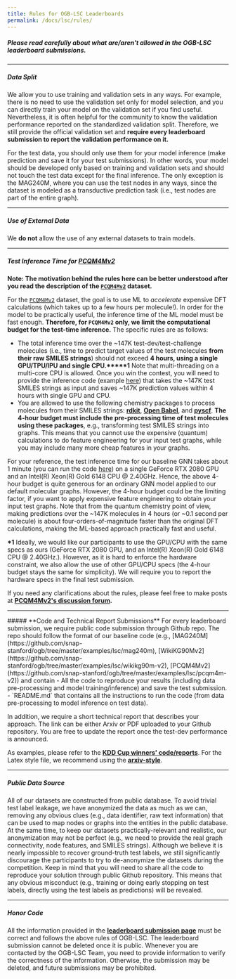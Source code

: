 ```yaml
---
title: Rules for OGB-LSC Leaderboards
permalink: /docs/lsc/rules/
---
```


##### **Please read carefully about what are/aren't allowed in the OGB-LSC leaderboard submissions.**  

-------


##### **Data Split**
We allow you to use training and validation sets in any ways. For example, there is no need to use the validation set only for model selection, and you can directly train your model on the validation set if you find useful.
Nevertheless, it is often helpful for the community to know the validation performance reported on the standardized validation split.
Therefore, we still provide the official validation set and **require every leaderboard submission to report the validation performance on it.**

For the test data, you should only use them for your model inference (make prediction and save it for your test submissions). In other words, your model should be developed only based on training and validation sets and should not touch the test data except for the final inference.
The only exception is the MAG240M, where you can use the test nodes in any ways, since the dataset is modeled as a transductive prediction task (i.e., test nodes are part of the entire graph).

------

##### **Use of External Data**
We **do not** allow the use of any external datasets to train models. 
<!-- For PCQM4Mv2 only, we allow the use of *unlabeled* molecules (primarily for unsupervised learning and self-training). However, any expensive calculation (i.e., taking more than 10 seconds per molecule) should not be performed on the unlabeled molecules in order to augment the dataset. -->

<a name="pcqm4m_time"/>

-----------

##### **Test Inference Time for [PCQM4Mv2](/docs/lsc/pcqm4mv2/)**
**Note: The motivation behind the rules here can be better understood after you read the description of the [`PCQM4Mv2`](/docs/lsc/pcqm4mv2/) dataset.**

For the [`PCQM4Mv2`](/docs/lsc/pcqm4mv2/) dataset, the goal is to use ML to *accelerate* expensive DFT calculations (which takes up to a few hours per molecule!).
In order for the model to be practically useful, the inference time of the ML model must be fast enough.
**Therefore, for `PCQM4Mv2` only, we limit the computational budget for the test-time inference.**
The specific rules are as follows:

- The total inference time over the ~147K test-dev/test-challenge molecules (i.e., time to predict target values of the test molecules **from their raw SMILES strings**) should not exceed **4 hours, using a single GPU/TPU/IPU and single CPU.****\*1**
 Note that multi-threading on a multi-core CPU is allowed.
 Once you win the contest, you will need to provide the inference code (example [here](https://github.com/snap-stanford/ogb/tree/master/examples/lsc/pcqm4m-v2/test_inference_gnn.py)) that takes the ~147K test SMILES strings as input and saves ~147K prediction values within 4 hours with single GPU and CPU.
- You are allowed to use the following chemistry packages to process molecules from their SMILES strings: **[rdkit](https://www.rdkit.org/docs/GettingStartedInPython.html)**, **[Open Babel](https://open-babel.readthedocs.io/en/latest/UseTheLibrary/Python.html)**, and **[pyscf](http://pyscf.org/)**. **The 4-hour budget must include the pre-processing time of test molecules using these packages**, e.g., transforming test SMILES strings into graphs. This means that you cannot use the expensive (quantum) calculations to do feature engineering for your input test graphs, while you may include many more cheap features in your graphs.

For your reference, the test inference time for our baseline GNN takes about 1 minute (you can run the code [here](https://github.com/snap-stanford/ogb/tree/master/examples/lsc/pcqm4m-v2/test_inference_gnn.py)) on a single GeForce RTX 2080 GPU and an Intel(R) Xeon(R) Gold 6148 CPU @ 2.40GHz.
Hence, the above 4-hour budget is quite generous for an ordinary GNN model applied to our default molecular graphs. However, the 4-hour budget could be the limiting factor, if you want to apply expensive feature engineering to obtain your input test graphs.
Note that from the quantum chemistry point of view, making predictions over the ~147K molecules in 4 hours (or ~0.1 second per molecule) is about four-orders-of-magnitude faster than the original DFT calculations, making the ML-based approach practically fast and useful.

**\*1** Ideally, we would like our participants to use the GPU/CPU with the same specs as ours (GeForce RTX 2080 GPU, and an Intel(R) Xeon(R) Gold 6148 CPU @ 2.40GHz.). 
However, as it is hard to enforce the hardware constraint, we also allow the use of other GPU/CPU specs (the 4-hour budget stays the same for simplicity). We will require you to report the hardware specs in the final test submission. 

 If you need any clarifications about the rules, please feel free to make posts at **[PCQM4Mv2's discussion forum](https://github.com/snap-stanford/ogb/discussions/categories/pcqm4m-lsc).**

---------

<a name="code"/>
##### **Code and Technical Report Submissions**
For every leaderboard submission, we require public code submission through Github repo. The repo should follow the format of our baseline code (e.g., [MAG240M](https://github.com/snap-stanford/ogb/tree/master/examples/lsc/mag240m), [WikiKG90Mv2](https://github.com/snap-stanford/ogb/tree/master/examples/lsc/wikikg90m-v2), [PCQM4Mv2](https://github.com/snap-stanford/ogb/tree/master/examples/lsc/pcqm4m-v2)) and contain
- All the code to reproduce your results (including data pre-processing and model training/inference) and save the test submission.
- `README.md` that contains all the instructions to run the code (from data pre-processing to model inference on test data).

In addition, we require a short technical report that describes your approach. The link can be either Arxiv or PDF uploaded to your Github repository. You are free to update the report once the test-dev performance is announced.

As examples, please refer to the **[KDD Cup winners' code/reports](https://ogb.stanford.edu/kddcup2021/results/)**. For the Latex style file, we recommend using the **[arxiv-style](https://github.com/kourgeorge/arxiv-style)**.


---------

##### **Public Data Source**
All of our datasets are constructed from public database.
To avoid trivial test label leakage, we have anonymized the data as much as we can, removing any obvious clues (e.g., data identifier, raw text information) that can be used to map nodes or graphs into the entities in the public database. At the same time, to keep our datasets practically-relevant and realistic, our anonymization may not be perfect (e.g., we need to provide the real graph connectivity, node features, and SMILES strings). Although we believe it is nearly impossible to recover ground-truth test labels, we still significantly discourage the participants to try to de-anonymize the datasets during the competition.
Keep in mind that you will need to share all the code to reproduce your solution through public Github repository. 
This means that any obvious misconduct (e.g., training or doing early stopping on test labels, directly using the test labels as predictions) will be revealed.

----------

##### **Honor Code**
All the information provided in the **[leaderboard submission page](https://ogb-save.stanford.edu/leaderboard/)** must be correct and follows the above rules of OGB-LSC. The leaderboard submission cannot be deleted once it is public. Whenever you are contacted by the OGB-LSC Team, you need to provide information to verify the correctness of the information. Otherwise, the submission may be deleted, and future submissions may be prohibited.